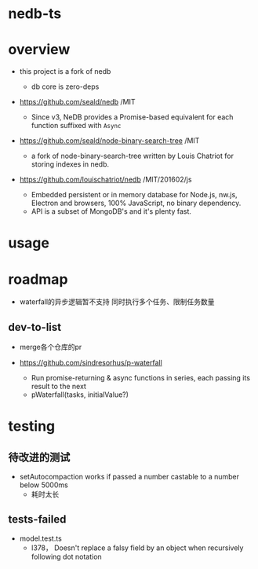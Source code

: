 # nedb-ts

# overview

- this project is a fork of nedb
  - db core is zero-deps

- https://github.com/seald/nedb /MIT
  - Since v3, NeDB provides a Promise-based equivalent for each function suffixed with `Async`
- https://github.com/seald/node-binary-search-tree /MIT
  - a fork of node-binary-search-tree written by Louis Chatriot for storing indexes in nedb.

- https://github.com/louischatriot/nedb /MIT/201602/js
  - Embedded persistent or in memory database for Node.js, nw.js, Electron and browsers, 100% JavaScript, no binary dependency. 
  - API is a subset of MongoDB's and it's plenty fast.
# usage

# roadmap

- waterfall的异步逻辑暂不支持 同时执行多个任务、限制任务数量

## dev-to-list

- merge各个仓库的pr

- https://github.com/sindresorhus/p-waterfall
  - Run promise-returning & async functions in series, each passing its result to the next
  - pWaterfall(tasks, initialValue?)
# testing

## 待改进的测试

- setAutocompaction works if passed a number castable to a number below 5000ms
  - 耗时太长

## tests-failed

- model.test.ts
  - l378， Doesn't replace a falsy field by an object when recursively following dot notation
